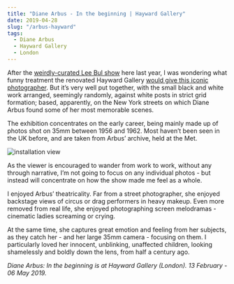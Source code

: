 ```yaml
---
title: "Diane Arbus - In the beginning | Hayward Gallery"
date: 2019-04-28
slug: "/arbus-hayward"
tags:
  - Diane Arbus
  - Hayward Gallery
  - London
---
```


After the [weirdly-curated Lee Bul show](http://artangled.com/2018/07/28/bul-hayward/) here last year, I was wondering what funny treatment the renovated Hayward Gallery [would give this iconic photographer](https://www.southbankcentre.co.uk/venues/hayward-gallery/past-exhibitions/diane-arbus-beginning). But it’s very well put together, with the small black and white work arranged, seemingly randomly, against white posts in strict grid formation; based, apparently, on the New York streets on which Diane Arbus found some of her most memorable scenes.

The exhibition concentrates on the early career, being mainly made up of photos shot on 35mm between 1956 and 1962. Most haven’t been seen in the UK before, and are taken from Arbus’ archive, held at the Met.

![installation view](/arbus-hayward-1.jpg)

As the viewer is encouraged to wander from work to work, without any through narrative, I’m not going to focus on any individual photos - but instead will concentrate on how the show made me feel as a whole.

I enjoyed Arbus’ theatricality. Far from a street photographer, she enjoyed backstage views of circus or drag performers in heavy makeup. Even more removed from real life, she enjoyed photographing screen melodramas - cinematic ladies screaming or crying.

At the same time, she captures great emotion and feeling from her subjects, as they catch her - and her large 35mm camera - focusing on them. I particularly loved her innocent, unblinking, unaffected children, looking shamelessly and boldly down the lens, from half a century ago.

*Diane Arbus: In the beginning is at Hayward Gallery (London). 13 February - 06 May 2019.*
